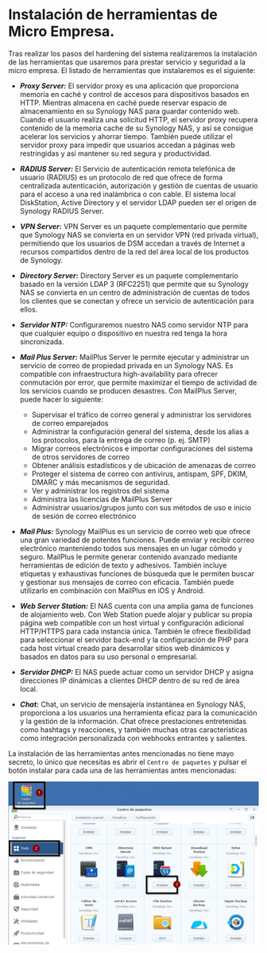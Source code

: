 # Instalación de herramientas de Micro Empresa.

Tras realizar los pasos del hardening del sistema realizaremos la instalación de las herramientas que usaremos para prestar servicio y seguridad a la micro empresa. El listado de herramientas que instalaremos es el siguiente:


+ **_Proxy Server:_** El servidor proxy es una aplicación que proporciona memoria en caché y control de accesos para dispositivos basados en HTTP. Mientras almacena en caché puede reservar espacio de almacenamiento en su Synology NAS para guardar contenido web. Cuando el usuario realiza una solicitud HTTP, el servidor proxy recupera contenido de la memoria cache de su Synology NAS, y así se consigue acelerar los servicios y ahorrar tiempo. También puede utilizar el servidor proxy para impedir que usuarios accedan a páginas web restringidas y así mantener su red segura y productividad.

+ **_RADIUS Server:_** El Servicio de autenticación remota telefónica de usuario (RADIUS) es un protocolo de red que ofrece de forma centralizada autenticación, autorización y gestión de cuentas de usuario para el acceso a una red inalámbrica o con cable. El sistema local DiskStation, Active Directory y el servidor LDAP pueden ser el origen de Synology RADIUS Server. 

+ **_VPN Server:_** VPN Server es un paquete complementario que permite que Synology NAS se convierta en un servidor VPN (red privada virtual), permitiendo que los usuarios de DSM accedan a través de Internet a recursos compartidos dentro de la red del área local de los productos de Synology.

+ **_Directory Server:_** Directory Server es un paquete complementario basado en la versión LDAP 3 (RFC2251) que permite que su Synology NAS se convierta en un centro de administración de cuentas de todos los clientes que se conectan y ofrece un servicio de autenticación para ellos.

+ **_Servidor NTP:_** Configuraremos nuestro NAS como servidor NTP para que cualquier equipo o dispositivo en nuestra red tenga la hora sincronizada.

+ **_Mail Plus Server:_** MailPlus Server le permite ejecutar y administrar un servicio de correo de propiedad privada en un Synology NAS. Es compatible con infraestructura high-availability para ofrecer conmutación por error, que permite maximizar el tiempo de actividad de los servicios cuando se producen desastres. Con MailPlus Server, puede hacer lo siguiente:  
	- Supervisar el tráfico de correo general y administrar los servidores de correo emparejados  
	- Administrar la configuración general del sistema, desde los alias a los protocolos, para la entrega de correo (p. ej. SMTP)  
	- Migrar correos electrónicos e importar configuraciones del sistema de otros servidores de correo  
	- Obtener análisis estadísticos y de ubicación de amenazas de correo  
	- Proteger el sistema de correo con antivirus, antispam, SPF, DKIM, DMARC y más mecanismos de seguridad.  
	- Ver y administrar los registros del sistema  
	- Administra las licencias de MailPlus Server  
	- Administrar usuarios/grupos junto con sus métodos de uso e inicio de sesión de correo electrónico  

+ **_Mail Plus:_** Synology MailPlus es un servicio de correo web que ofrece una gran variedad de potentes funciones. Puede enviar y recibir correo electrónico manteniendo todos sus mensajes en un lugar cómodo y seguro. MailPlus le permite generar contenido avanzado mediante herramientas de edición de texto y adhesivos. También incluye etiquetas y exhaustivas funciones de búsqueda que le permiten buscar y gestionar sus mensajes de correo con eficacia. También puede utilizarlo en combinación con MailPlus en iOS y Android.

+ **_Web Server Station:_** El NAS cuenta con una amplia gama de funciones de alojamiento web. Con Web Station puede alojar y publicar su propia página web compatible con un host virtual y configuración adicional HTTP/HTTPS para cada instancia única. También le ofrece flexibilidad para seleccionar el servidor back-end y la configuración de PHP para cada host virtual creado para desarrollar sitios web dinámicos y basados en datos para su uso personal o empresarial.

+ **_Servidor DHCP:_** El NAS puede actuar como un servidor DHCP y asigna direcciones IP dinámicas a clientes DHCP dentro de su red de área local.

+ **_Chat:_** Chat, un servicio de mensajería instantánea en Synology NAS, proporciona a los usuarios una herramienta eficaz para la comunicación y la gestión de la información. Chat ofrece prestaciones entretenidas como hashtags y reacciones, y también muchas otras características como integración personalizada con webhooks entrantes y salientes.

La instalación de las herramientas antes mencionadas no tiene mayo secreto, lo único que necesitas es abrir el `Centro de paquetes` y pulsar el botón instalar para cada una de las herramientas antes mencionadas:

![imagen](/DSM-Virtual/images/InstalacionHerramientas.jpg)